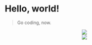 # Hello, world!
> Go coding, now.


<div align="center">
  <img src="https://github-readme-stats.vercel.app/api?username=Xrondev&count_private=true"/>
</div>
<div align="center"><img src="https://github-readme-stats.vercel.app/api/top-langs/?username=Xrondev"/></div>
